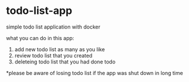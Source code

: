 # todo-list-app
 simple todo list application with docker

what you can do in this app:
1. add new todo list as many as you like
2. review todo list that you created
3. deleteing todo list that you had done todo

*please be aware of losing todo list if the app was shut down in long time
